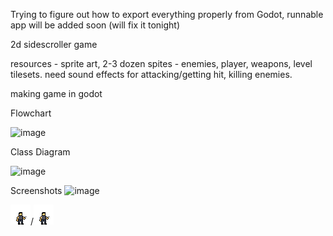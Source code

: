 Trying to figure out how to export everything properly from Godot, runnable app will be added soon
(will fix it tonight)

2d sidescroller game



resources - sprite art, 2-3 dozen spites - enemies, player, weapons, level tilesets. need sound effects for attacking/getting hit, killing enemies. 

making game in godot

Flowchart

![image](https://user-images.githubusercontent.com/70330869/222650055-af0cc1aa-8137-436c-8993-eb86b2dcf217.png)


Class Diagram

![image](https://user-images.githubusercontent.com/70330869/222651439-ce7d529c-0b89-46bd-90a5-17e1fe2ca5df.png)

Screenshots
![image](https://user-images.githubusercontent.com/70330869/226360735-99a5ec3c-c3db-4726-85b4-fade7dd2aa0f.png)

![image](player_placeholder(1).gif)/![](player_placeholder(1).gif)
